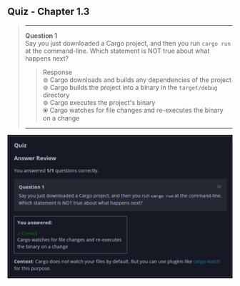 ## Quiz - Chapter 1.3 ##

> ---
> **Question 1**<br>
> Say you just downloaded a Cargo project, and then you run 
> ```cargo run``` at the command-line. Which statement is NOT 
> true about what happens next?
>
>> Response<br>
> > ⊚ Cargo downloads and builds any dependencies of the project<br>
> > ⊚ Cargo builds the project into a binary in the 
> > ```target/debug``` directory<br>
> > ⊚ Cargo executes the project's binary<br>
> > ⦿ Cargo watches for file changes and re-executes the 
> > binary on a change
> ---

![image](../additional-files/images/quiz_0103.png)

